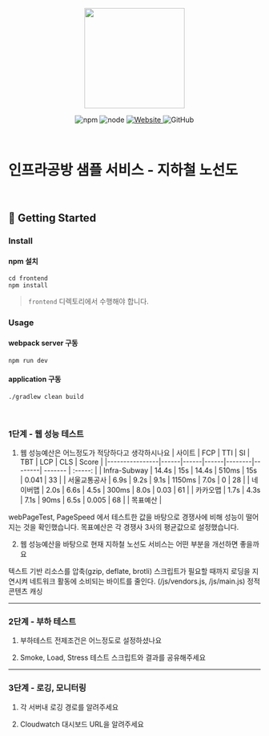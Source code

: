 <p align="center">
    <img width="200px;" src="https://raw.githubusercontent.com/woowacourse/atdd-subway-admin-frontend/master/images/main_logo.png"/>
</p>
<p align="center">
  <img alt="npm" src="https://img.shields.io/badge/npm-%3E%3D%205.5.0-blue">
  <img alt="node" src="https://img.shields.io/badge/node-%3E%3D%209.3.0-blue">
  <a href="https://edu.nextstep.camp/c/R89PYi5H" alt="nextstep atdd">
    <img alt="Website" src="https://img.shields.io/website?url=https%3A%2F%2Fedu.nextstep.camp%2Fc%2FR89PYi5H">
  </a>
  <img alt="GitHub" src="https://img.shields.io/github/license/next-step/atdd-subway-service">
</p>

<br>

# 인프라공방 샘플 서비스 - 지하철 노선도

<br>

## 🚀 Getting Started

### Install
#### npm 설치
```
cd frontend
npm install
```
> `frontend` 디렉토리에서 수행해야 합니다.

### Usage
#### webpack server 구동
```
npm run dev
```
#### application 구동
```
./gradlew clean build
```
<br>


### 1단계 - 웹 성능 테스트
1. 웹 성능예산은 어느정도가 적당하다고 생각하시나요
   | 사이트          | FCP  |  TTI  |  SI  |  TBT  |   LCP  |   CLS   |   Score  |
   |----------------|------|------|------|--------|--------| ------- |  :-----: |
   | Infra-Subway   | 14.4s | 15s | 14.4s | 510ms |  15s  |   0.041   |    33    |
   | 서울교통공사     | 6.9s | 9.2s | 9.1s |  1150ms |  7.0s  |  0  |    28    |
   | 네이버맵        | 2.0s | 6.6s | 4.5s |  300ms  |  8.0s  |  0.03  |    61    |
   | 카카오맵        | 1.7s | 4.3s | 7.1s |  90ms  |  6.5s  |  0.005  |    68    |
   | 목표예산        |

webPageTest, PageSpeed 에서 테스트한 값을 바탕으로 경쟁사에 비해 성능이 떨어지는 것을 확인했습니다.
목표예산은 각 경쟁사 3사의 평균값으로 설정했습니다.


2. 웹 성능예산을 바탕으로 현재 지하철 노선도 서비스는 어떤 부분을 개선하면 좋을까요

텍스트 기반 리소스를 압축(gzip, deflate, brotli)
스크립트가 필요할 때까지 로딩을 지연시켜 네트워크 활동에 소비되는 바이트를 줄인다. (/js/vendors.js, /js/main.js)
정적 콘텐츠 캐싱

---

### 2단계 - 부하 테스트
1. 부하테스트 전제조건은 어느정도로 설정하셨나요

2. Smoke, Load, Stress 테스트 스크립트와 결과를 공유해주세요

---

### 3단계 - 로깅, 모니터링
1. 각 서버내 로깅 경로를 알려주세요

2. Cloudwatch 대시보드 URL을 알려주세요
